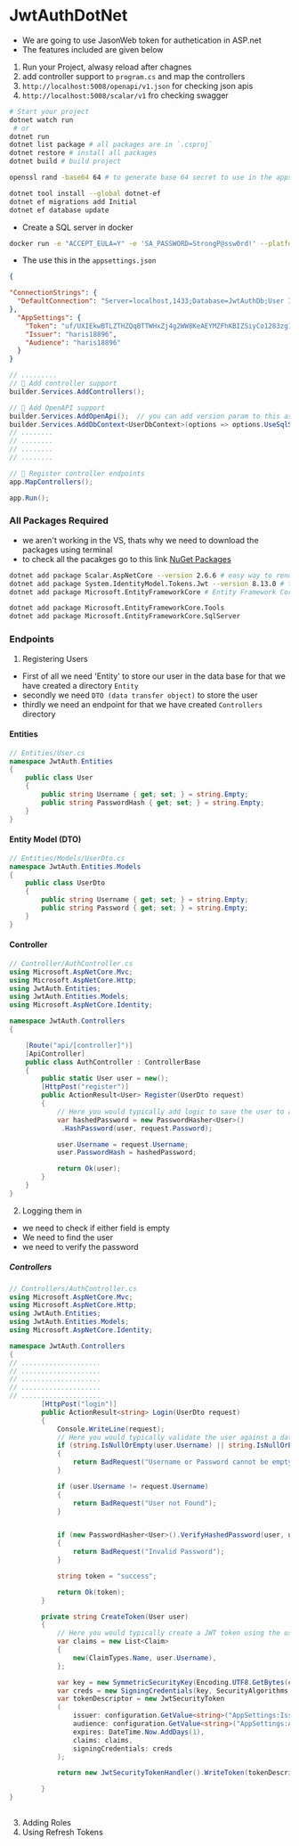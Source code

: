 # JwtAuthDotNet

* We are going to use JasonWeb token for authetication in ASP.net
* The features included are given below

1. Run your Project, alwasy reload after chagnes
2. add controller support to `program.cs` and map the controllers
3. `http://localhost:5008/openapi/v1.json` for checking json apis
4. `http://localhost:5008/scalar/v1` fro checking swagger

```sh
# Start your project
dotnet watch run 
 # or 
dotnet run
dotnet list package # all packages are in `.csproj`
dotnet restore # install all packages
dotnet build # build project

openssl rand -base64 64 # to generate base 64 secret to use in the appsettings.json for generation of jwt tokens

dotnet tool install --global dotnet-ef
dotnet ef migrations add Initial
dotnet ef database update

```

* Create a SQL server in docker
```sh
docker run -e "ACCEPT_EULA=Y" -e 'SA_PASSWORD=StrongP@ssw0rd!' --platform linux/amd64 -p 1433:1433 --name sqlserver -d mcr.microsoft.com/mssql/server:2022-latest
```

* The use this in the `appsettings.json`
```json
{

"ConnectionStrings": {
  "DefaultConnection": "Server=localhost,1433;Database=JwtAuthDb;User Id=sa;Password=StrongP@ssw0rd!;TrustServerCertificate=True;"
},
  "AppSettings": {
    "Token": "uf/UXIEkwBTLZTHZQqBTTWHxZj4g2WW8KeAEYMZFhKBIZSiyCo1283zg1tneGTPb3B4N1JkG8/JkHjp+u1zgqg==",
    "Issuer": "haris18896",
    "Audience": "haris18896"
  }
}
```

```cs
// .........
// 🔧 Add controller support
builder.Services.AddControllers();

// 🔧 Add OpenAPI support
builder.Services.AddOpenApi();  // you can add version param to this as well e.g // 🔧 builder.Services.AddOpenApi("v2");
builder.Services.AddDbContext<UserDbContext>(options => options.UseSqlServer(builder.Configuration.GetConnectionString("DefaultConnection"))); // database connection
// ........
// ........
// ........
// ........

// 🔧 Register controller endpoints
app.MapControllers();

app.Run();
```



### All Packages Required
* we aren't working in the VS, thats why we need to download the packages using terminal
* to check all the pacakges go to this link [NuGet Packages](https://www.nuget.org/PACKAGES)

```sh
dotnet add package Scalar.AspNetCore --version 2.6.6 # easy way to render beautiful API References based on OpenAPI/Swagger documents
dotnet add package System.IdentityModel.Tokens.Jwt --version 8.13.0 # this library simplifies working with OpenID Connect (OIDC), OAuth2.0, and JSON Web Tokens (JWT) in .NET.
dotnet add package Microsoft.EntityFrameworkCore # Entity Framework Core (EF Core) is a modern object-database mapper that lets you build a clean, portable, and high-level data access layer with .NET (C#) across a variety of databases

dotnet add package Microsoft.EntityFrameworkCore.Tools
dotnet add package Microsoft.EntityFrameworkCore.SqlServer

```

### Endpoints

1. Registering Users

* First of all we need 'Entity' to store our user in the data base for that we have created a directory `Entity`
* secondly we need `DTO (data transfer object)` to store the user
* thirdly we need an endpoint for that we have created `Controllers` directory


#### Entities
```cs
// Entities/User.cs
namespace JwtAuth.Entities
{
    public class User
    {
        public string Username { get; set; } = string.Empty;
        public string PasswordHash { get; set; } = string.Empty;
    }
}

```

#### Entity Model (DTO)
```cs
// Entities/Models/UserDto.cs
namespace JwtAuth.Entities.Models
{
    public class UserDto
    {
        public string Username { get; set; } = string.Empty;
        public string Password { get; set; } = string.Empty;
    }
}
```

#### Controller
```cs
// Controller/AuthController.cs
using Microsoft.AspNetCore.Mvc;
using Microsoft.AspNetCore.Http;
using JwtAuth.Entities;
using JwtAuth.Entities.Models;
using Microsoft.AspNetCore.Identity;

namespace JwtAuth.Controllers
{

    [Route("api/[controller]")]
    [ApiController]
    public class AuthController : ControllerBase
    {
        public static User user = new();
        [HttpPost("register")]
        public ActionResult<User> Register(UserDto request)
        {
            // Here you would typically add logic to save the user to a database
            var hashedPassword = new PasswordHasher<User>()
             .HashPassword(user, request.Password);

            user.Username = request.Username;
            user.PasswordHash = hashedPassword;

            return Ok(user);
        }
    }
}

```

2. Logging them in
* we need to check if either field is empty
* We need to find the user
* we need to verify the password

##### Controllers
```cs
// Controllers/AuthController.cs
using Microsoft.AspNetCore.Mvc;
using Microsoft.AspNetCore.Http;
using JwtAuth.Entities;
using JwtAuth.Entities.Models;
using Microsoft.AspNetCore.Identity;

namespace JwtAuth.Controllers
{
// ....................
// ....................
// ....................
// ....................
// ....................
        [HttpPost("login")]
        public ActionResult<string> Login(UserDto request)
        {
            Console.WriteLine(request);
            // Here you would typically validate the user against a database
            if (string.IsNullOrEmpty(user.Username) || string.IsNullOrEmpty(request.Password))
            {
                return BadRequest("Username or Password cannot be empty");
            }

            if (user.Username != request.Username)
            {
                return BadRequest("User not Found");
            }


            if (new PasswordHasher<User>().VerifyHashedPassword(user, user.PasswordHash, request.Password) == PasswordVerificationResult.Failed)
            {
                return BadRequest("Invalid Password");
            }

            string token = "success";

            return Ok(token);
        }

        private string CreateToken(User user)
        {
            // Here you would typically create a JWT token using the user's information
            var claims = new List<Claim>
            {
                new(ClaimTypes.Name, user.Username),
            };

            var key = new SymmetricSecurityKey(Encoding.UTF8.GetBytes(configuration.GetValue<string>("AppSettings:Token")!));
            var creds = new SigningCredentials(key, SecurityAlgorithms.HmacSha512Signature);
            var tokenDescriptor = new JwtSecurityToken
            (
                issuer: configuration.GetValue<string>("AppSettings:Issuer"),
                audience: configuration.GetValue<string>("AppSettings:Audience"),
                expires: DateTime.Now.AddDays(1),
                claims: claims,
                signingCredentials: creds
            );

            return new JwtSecurityTokenHandler().WriteToken(tokenDescriptor);

        }
}
 
```

3. Adding Roles
4. Using Refresh Tokens